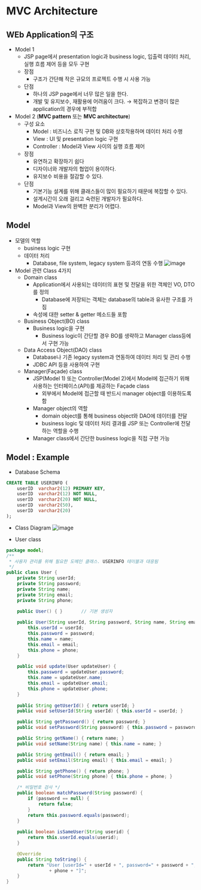 # MVC Architecture
## WEb Application의 구조
- Model 1
  - JSP page에서 presentation logic과 business logic, 입출력 데이터 처리, 실행 흐름 제어 등을 모두 구현
  - 장점
    - 구조가 간단해 작은 규모의 프로젝트 수행 시 사용 가능
  - 단점
    - 하나의 JSP page에서 너무 많은 일을 한다.
    - 개발 및 유지보수, 재활용에 어려움이 크다. → 복잡하고 변경이 많은 application의 경우에 부적합
- Model 2 (**MVC pattern** 또는 **MVC architecture**)
  - 구성 요소
    - Model : 비즈니스 로직 구현 및 DB와 상호작용하며 데이터 처리 수행
    - View : UI 및 presentation logic 구현
    - Controller : Model과 View 사이의 실행 흐름 제어
  - 장점
    - 유연하고 확장하기 쉽다
    - 디자이너와 개발자의 협업이 용이하다.
    - 유지보수 비용을 절감할 수 있다.
  - 단점
    - 기본기능 설계를 위해 클래스들이 많이 필요하기 때문에 복잡할 수 있다.
    - 설계시간이 오래 걸리고 숙련된 개발자가 필요하다.
    - Model과 View의 완벽한 분리가 어렵다.

## Model
- 모델의 역할
  - business logic 구현
  - 데이터 처리
    - Database, file system, legacy system 등과의 연동 수행
    ![image](https://user-images.githubusercontent.com/50271884/68205786-79217780-000e-11ea-88aa-3550cc094018.png)  
- Model 관련 Class 4가지
  - Domain class
    - Application에서 사용되는 데이터의 표현 및 전달을 위한 객체인 VO, DTO를 정의
      - Database에 저장되는 객체는 database의 table과 유사한 구조를 가짐
    - 속성에 대한 setter & getter 메소드들 포함
  - Business Object(BO) class
    - Business logic을 구현
      - Business logic이 간단할 경우 BO를 생략하고 Manager class등에서 구현 가능
  - Data Access Object(DAO) class
    - Database나 기존 legacy system과 연동하여 데이터 처리 및 관리 수행
    - JDBC API 등을 사용하여 구현
  - Manager(Façade) class
    - JSP(Model 1) 또는 Controller(Model 2)에서 Model에 접근하기 위해 사용하는 인터페이스(API)를 제공하는 Façade class
      - 외부에서 Model에 접근할 때 반드시 manager object를 이용하도록 함
    - Manager object의 역할
      - domain object를 통해 business object와 DAO에 데이터를 전달
      - business logic 및 데이터 처리 결과를 JSP 또는 Controller에 전달하는 역할을 수행
    - Manager class에서 간단한 business logic을 직접 구현 가능

## Model : Example
- Database Schema
```sql
CREATE TABLE USERINFO (
    userID  varchar2(12) PRIMARY KEY,
    userID  varchar2(12) NOT NULL,
    userID  varchar2(20) NOT NULL,
    userID  varchar2(50),
    userID  varchar2(20)
);
```
- Class Diagram
![image](https://user-images.githubusercontent.com/50271884/68206467-192bd080-0010-11ea-82a9-2f884568d280.png)  
  
- User class
```java
package model;
/**
 * 사용자 관리를 위해 필요한 도메인 클래스. USERINFO 테이블과 대응됨
 */
public class User {
	private String userId;
	private String password;
	private String name;
	private String email;
	private String phone;

	public User() { }		// 기본 생성자
	
	public User(String userId, String password, String name, String email, String phone) {
		this.userId = userId;
		this.password = password;
		this.name = name;
		this.email = email;
		this.phone = phone;
	}

	public void update(User updateUser) {
        this.password = updateUser.password;
        this.name = updateUser.name;
        this.email = updateUser.email;
        this.phone = updateUser.phone;
    }
	
	public String getUserId() { return userId; }
	public void setUserId(String userId) { this.userId = userId; }

	public String getPassword() { return password; }
	public void setPassword(String password) { this.password = password; }

	public String getName() { return name; }
	public void setName(String name) { this.name = name; }

	public String getEmail() { return email; }
	public void setEmail(String email) { this.email = email; }

	public String getPhone() { return phone; }
	public void setPhone(String phone) { this.phone = phone; }

	/* 비밀번호 검사 */
	public boolean matchPassword(String password) {
		if (password == null) {
			return false;
		}
		return this.password.equals(password);
	}
	
	public boolean isSameUser(String userid) {
        return this.userId.equals(userid);
    }

	@Override
	public String toString() {
		return "User [userId=" + userId + ", password=" + password + ", name=" + name + ", email=" + email + ", phone="
				+ phone + "]";
	}	
}
```
